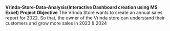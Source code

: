 **Vrinda-Store-Data-Analysis(Interactive Dashboard creation using MS Excel)**
**Project Objective**
The Vrinda Store wants to create an annual sales report for 2022. So that, the owner of the Vrinda
store can understand their customers and grow more sales in 2023 & 2024

